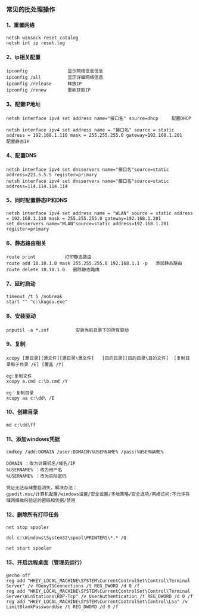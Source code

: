 
### 常见的批处理操作

#### 1、重置网络

```
netsh winsock reset catalog
netsh int ip reset.log
```

#### 2、ip相关配置

```
ipconfig               显示网络信息信息
ipconfig /all          显示详细网络信息
ipconfig /release      释放IP
ipconfig /renew        重新获取IP
```

#### 3、配置IP地址

```
netsh interface ipv4 set address name="接口名" source=dhcp     配置DHCP

netsh interface ipv4 set address name = "接口名" source = static 
address = 192.168.1.110 mask = 255.255.255.0 gateway=192.168.1.201      配置静态IP
```

#### 4、配置DNS

```
netsh interface ipv4 set dnsservers name="接口名"source=static address=223.5.5.5 register=primary
netsh interface ipv4 set dnsservers name="接口名"source=static address=114.114.114.114
```

#### 5、同时配置静态IP和DNS

```
netsh interface ipv4 set address name = "WLAN" source = static address = 192.168.1.110 mask = 255.255.255.0 gateway=192.168.1.201
set dnsservers name="WLAN"source=static address=192.168.1.201 register=primary
```

#### 6、静态路由相关

```
route print           打印静态路由
route add 10.10.1.0 mask 255.255.255.0 192.168.1.1 -p   添加静态路由
route delete 10.10.1.0   删除静态路由
```

#### 7、延时启动

```
timeout /t 5 /nobreak
start "" "c:\kugou.exe"
```

#### 8、安装驱动

```
pnputil -a *.inf          安装当前目录下的所有驱动
```

#### 9、复制

```
xcopy [源目录][源文件][源目录\源文件]   [目的目录][目的目录\目的文件]  [复制目录和子目录 /E] [覆盖 /Y]

eg:复制文件
xcopy a.cmd c:\b.cmd /Y

eg：复制目录
xcopy aa c:\dd\ /E
```

#### 10、创建目录

```
md c:\dd\ff
```

#### 11、添加windows凭据

```
cmdkey /add:DOMAIN /user:DOMAIN\%USERNAME% /pass:%USERNAME%

DOMAIN ：改为计算机名/域名/IP
%USERNAME% ：改为用户名
%USERNAME% ：改为实际密码

凭证无法存储重启消失，解决办法：
gpedit.msc/计算机配置/windows设置/安全设置/本地策略/安全选项/网络访问:不允许存储网络微份验证的密码和凭据/禁用
```

#### 12、删除所有打印任务

```
net stop spooler

del c:\Windows\System32\spool\PRINTERS\*.* /Q

net start spooler
```

#### 13、开启远程桌面（管理员运行）

```
@echo off
reg add "HKEY_LOCAL_MACHINE\SYSTEM\CurrentControlSet\Control\Terminal Server" /v fDenyTSConnections /t REG_DWORD /d 0 /f
reg add "HKEY_LOCAL_MACHINE\SYSTEM\CurrentControlSet\Control\Terminal Server\WinStations\RDP-Tcp" /v UserAuthentication /t REG_DWORD /d 0 /f
reg add "HKEY_LOCAL_MACHINE\SYSTEM\CurrentControlSet\Control\Lsa" /v LimitBlankPasswordUse /t REG_DWORD /d 0 /f

```
